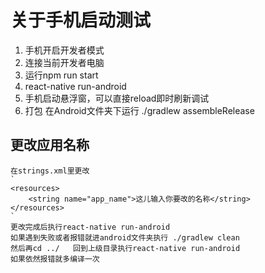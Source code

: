 # 关于手机启动测试
1. 手机开启开发者模式
2. 连接当前开发者电脑
3. 运行npm run start
4. react-native run-android
5. 手机启动悬浮窗，可以直接reload即时刷新调试
6. 打包 在Android文件夹下运行 ./gradlew assembleRelease

## 更改应用名称
    在strings.xml里更改
    `
    <resources>
        <string name="app_name">这儿输入你要改的名称</string>
    </resources>
    `
    更改完成后执行react-native run-android 
    如果遇到失败或者报错就进android文件夹执行 ./gradlew clean
    然后再cd ../   回到上级目录执行react-native run-android 
    如果依然报错就多编译一次
    